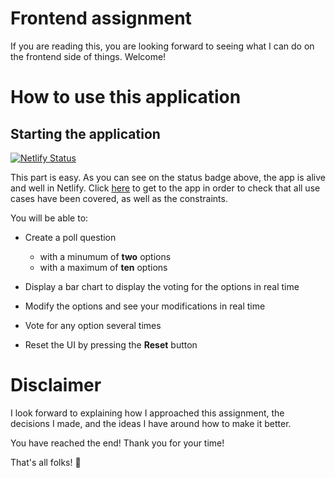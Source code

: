 # Frontend assignment

If you are reading this, you are looking forward to seeing what I can do on the frontend side of things. Welcome!

# How to use this application 

## Starting the application

[![Netlify Status](https://api.netlify.com/api/v1/badges/6695e719-b596-4e18-843a-29a35707d218/deploy-status)](https://app.netlify.com/sites/fabulous-duckanoo-036ea2/deploys)

This part is easy. As you can see on the status badge above, the app is alive and well in Netlify. Click <a href="https://634b36afdea29b7ba080a1d2--fabulous-duckanoo-036ea2.netlify.app/">here</a> to get to the app in order to check that all use cases have been covered, as well as the constraints.

You will be able to:

- Create a poll question
  - with a minumum of **two** options
  - with a maximum of **ten** options

- Display a bar chart to display the voting for the options in real time

- Modify the options and see your modifications in real time

- Vote for any option several times

- Reset the UI by pressing the **Reset** button

# Disclaimer

I look forward to explaining how I approached this assignment, the decisions I made, and the ideas I have around how to make it better.

You have reached the end! Thank you for your time!

That's all folks! 👋
